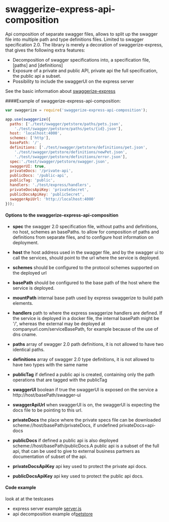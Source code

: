 # swaggerize-express-api-composition

Api composition of separate swagger files, allows to split up the swagger file into multiple path and type definitions files.
Limited to swagger specification 2.0. The library is merely a decoration of swaggerize-express, that gives the following extra features:


- Decomposition of swagger specifications into, a specification file, [paths] and [definitions]
- Exposure of a private and public API, private api the full specification, the public api a subset.
- Possibility to include the swaggerUI on the express server 

See the basic information about [swaggerize-express](https://github.com/krakenjs/swaggerize-express/blob/master/README.md) 


####Example of swaggerize-express-api-composition:

```javascript
var swaggerize = require('swaggerize-express-api-composition');

app.use(swaggerize({
  paths: ['./test/swagger/petstore/paths/pets.json',
    './test/swagger/petstore/paths/pets/{id}.json'],
  host: 'localhost:4000',
  schemes: ['http'],
  basePath: '/',
  definitions: ['./test/swagger/petstore/definitions/pet.json',
    './test/swagger/petstore/definitions/newPet.json',
    './test/swagger/petstore/definitions/error.json'],
  spec:'./test/swagger/petstore/swagger.json',
  swaggerUI: true,
  privateDocs: '/private-api',
  publicDocs: '/public-api',
  publicTag: 'public',
  handlers: './test/express/handlers',
  privateDocsApiKey: 'privateSecret',
  publicDocsApiKey: 'publicSecret',
  swaggerApiUrl: 'http://localhost:4000'
}));
```
#### Options to the swaggerize-express-api-composition
 - **spec** the swagger 2.0 specification file, without paths and definitions, no host, schemes an basePaths. to allow for composition of paths and definitions from separate files, and to configure host information on deployment.

 - **host** the host address used in the swagger file, and by the swagger ui to call the services, should point to the url where the service is deployed.

 - **schemes** should be configured to the protocol schemes supported on the deployed url

 - **basePath** should be configured to the base path of the host where the service is deployed.

 - **mountPath** internal base path used by express swaggerize to build path elements.

 - **handlers** path to where the express swaggerize handlers are defined. If the service is deployed in a docker file,   the internal basePath might be '/', whereas the external may be deployed at companyurl.com/serviceBasePath, for example because of the use of dns cname.

 - **paths** array of swagger 2.0 path definitions, it is not allowed to have two identical paths.

 - **definitions** array of swagger 2.0 type definitions, it is not allowed to have two types with the same name

 - **publicTag** if defined a public api is created, containing only the path operations that are tagged with the publicTag

 - **swaggerUI** boolean if true the swaggerUI is exposed on the service a http://host/basePath/swagger-ui

 - **swaggerApiUrl** when swaggerUI is on, the swaggerUI is expecting the docs file to be pointing to this url.

 - **privateDocs** the place where the private specs file can be downloaded scheme://host/basePath/privateDocs, if undefined privateDocs=api-docs

 - **publicDocs** if defined a public api is also deployed scheme://host/basePath/publicDocs.A public api is a subset of the full api, that can be used to give to external business partners as documentation of subset of the api.

 - **privateDocsApiKey** api key used to protect the private api docs.

 - **publicDocsApiKey** api key used to protect the public api docs.

#### Code example 
 look at at the testcases
- express server example [server.js](./test/express/server.js)
- api decomposition example of[petstore](./test/swagger/petstore)
